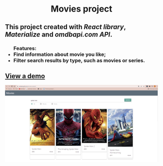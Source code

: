 <h1 align="center">Movies project</h1>

## This project created with *React library*, *Materialize* and *omdbapi.com API*.

<h3><ul>Features:
<li>Find information about movie you like;</li>
<li>Filter search results by type, such as movies or series.</li>
</ul></h3>
<h2><a href="https://yulkabal.github.io/movies-project/">View a demo</a></h2>

![screen](https://github.com/yulkabal/movies-project/blob/main/screnshoots/1.png )
